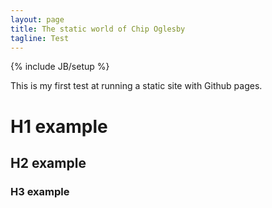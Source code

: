 ```yaml
---
layout: page
title: The static world of Chip Oglesby
tagline: Test
---
```

{% include JB/setup %}

<p>This is my first test at running a static site with Github pages.

<h1>H1 example</h1>
<h2>H2 example</h2>
<h3>H3 example</h3>
